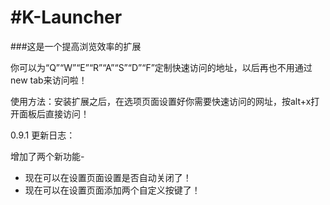 #K-Launcher
==========

###这是一个提高浏览效率的扩展

你可以为“Q”“W”“E”“R”“A”“S”“D”“F”定制快速访问的地址，以后再也不用通过new tab来访问啦！

使用方法：安装扩展之后，在选项页面设置好你需要快速访问的网址，按alt+x打开面板后直接访问！

0.9.1 更新日志：

增加了两个新功能-
+ 现在可以在设置页面设置是否自动关闭了！
+ 现在可以在设置页面添加两个自定义按键了！
